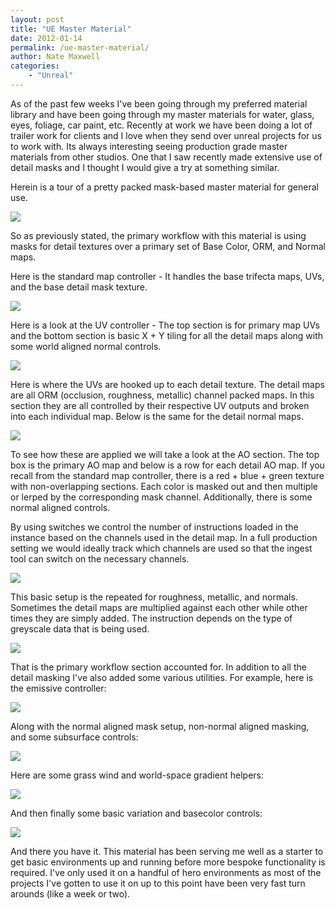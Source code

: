 ```yaml
---
layout: post
title: "UE Master Material"
date: 2012-01-14
permalink: /ue-master-material/
author: Nate Maxwell
categories:
    - "Unreal"
---
```


As of the past few weeks I've been going through my preferred material library
and have been going through my master materials for water, glass, eyes,
foliage, car paint, etc. Recently at work we have been doing a lot of trailer
work for clients and I love when they send over unreal projects for us to work
with. Its always interesting seeing production grade master materials from
other studios. One that I saw recently made extensive use of detail masks and I
thought I would give a try at something similar.

Herein is a tour of a pretty packed mask-based master material for general use.


<img src="https://i.imgur.com/dnFg1Qn.png">

So as previously stated, the primary workflow with this material is using masks
for detail textures over a primary set of Base Color, ORM, and Normal maps.

Here is the standard map controller - It handles the base trifecta maps, UVs,
and the base detail mask texture.

<img src="https://i.imgur.com/K1W3IqU.png">

Here is a look at the UV controller - The top section is for primary map UVs
and the bottom section is basic X + Y tiling for all the detail maps along with
some world aligned normal controls.

<img src="https://i.imgur.com/FOrGzh4.png">

Here is where the UVs are hooked up to each detail texture. The detail maps are
all ORM (occlusion, roughness, metallic) channel packed maps. In this section
they are all controlled by their respective UV outputs and broken into each
individual map. Below is the same for the detail normal maps.

<img src="https://i.imgur.com/yUBSBwK.png">

To see how these are applied we will take a look at the AO section. The top box
is the primary AO map and below is a row for each detail AO map. If you recall
from the standard map controller, there is a red + blue + green texture with
non-overlapping sections. Each color is masked out and then multiple or lerped
by the corresponding mask channel. Additionally, there is some normal aligned
controls.

By using switches we control the number of instructions loaded in the instance
based on the channels used in the detail map. In a full production setting we
would ideally track which channels are used so that the ingest tool can switch
on the necessary channels.

<img src="https://i.imgur.com/3jinwnd.png">

This basic setup is the repeated for roughness, metallic, and normals.
Sometimes the detail maps are multiplied against each other while other times
they are simply added. The instruction depends on the type of greyscale data
that is being used.

<img src="https://i.imgur.com/lPzOFan.png">

That is the primary workflow section accounted for. In addition to all the
detail masking I've also added some various utilities. For example, here is the
emissive controller:

<img src="https://i.imgur.com/Za7YDj8.png">

Along with the normal aligned mask setup, non-normal aligned masking, and some
subsurface controls:

<img src="https://i.imgur.com/jy9grB0.png">

Here are some grass wind and world-space gradient helpers:

<img src="https://i.imgur.com/dnIABl6.png">

And then finally some basic variation and basecolor controls:

<img src="https://i.imgur.com/r1dJ69q.png">

And there you have it. This material has been serving me well as a starter to
get basic environments up and running before more bespoke functionality is
required. I've only used it on a handful of hero environments as most of the
projects I've gotten to use it on up to this point have been very fast turn
arounds (like a week or two).
